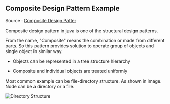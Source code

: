 ## Composite Design Pattern Example

Source : [Composite Design Patter](https://stacktraceguru.com/composite-design-pattern/)

Composite design pattern in java is one of the  structural design patterns.

From the name, "Composite" means the combination or made from different parts. So this pattern provides solution to operate group of objects and single object in similar way.

- Objects can be represented in a tree structure hierarchy

- Composite and individual objects are treated uniformly

Most common example can be file-directory structure. As shown in image. Node can be a directory or a file.

![Directory Structure](https://stacktraceguru.com/wp-content/uploads/2020/03/composite-design-pattern-directory-structure-1.png)